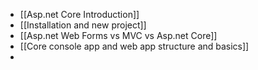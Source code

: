 
- [[Asp.net Core Introduction]]
- [[Installation and new project]]
- [[Asp.net Web Forms vs MVC vs Asp.net Core]]
- [[Core console app and web app structure and basics]]
- 